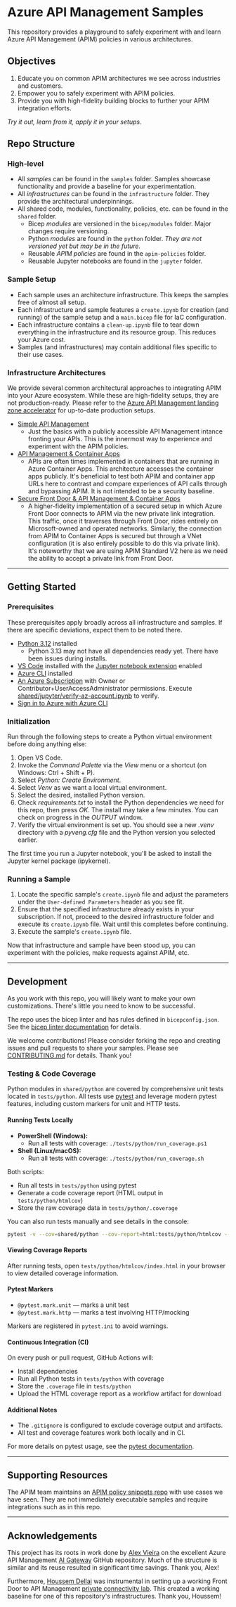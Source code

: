 # Azure API Management Samples

This repository provides a playground to safely experiment with and learn Azure API Management (APIM) policies in various architectures. 

## Objectives

1. Educate you on common APIM architectures we see across industries and customers.
1. Empower you to safely experiment with APIM policies.
1. Provide you with high-fidelity building blocks to further your APIM integration efforts.

_Try it out, learn from it, apply it in your setups._

## Repo Structure

### High-level 

- All _samples_ can be found in the `samples` folder. Samples showcase functionality and provide a baseline for your experimentation.
- All _infrastructures_ can be found in the `infrastructure` folder. They provide the architectural underpinnings.
- All shared code, modules, functionality, policies, etc. can be found in the `shared` folder. 
  - Bicep _modules_ are versioned in the `bicep/modules` folder. Major changes require versioning.
  - Python _modules_ are found in the `python` folder. _They are not versioned yet but may be in the future._ 
  - Reusable _APIM policies_ are found in the `apim-policies` folder. 
  - Reusable Jupyter notebooks are found in the `jupyter` folder.

### Sample Setup

- Each sample uses an architecture infrastructure. This keeps the samples free of almost all setup.
- Each infrastructure and sample features a `create.ipynb` for creation (and running) of the sample setup and a `main.bicep` file for IaC configuration.
- Each infrastructure contains a `clean-up.ipynb` file to tear down everything in the infrastructure and its resource group. This reduces your Azure cost.
- Samples (and infrastructures) may contain additional files specific to their use cases.

### Infrastructure Architectures

We provide several common architectural approaches to integrating APIM into your Azure ecosystem. While these are high-fidelity setups, they are not production-ready. Please refer to the [Azure API Management landing zone accelerator](https://learn.microsoft.com/azure/cloud-adoption-framework/scenarios/app-platform/api-management/landing-zone-accelerator) for up-to-date production setups.

- [Simple API Management](./infrastructure/simple-apim)
  - Just the basics with a publicly accessible API Management intance fronting your APIs. This is the innermost way to experience and experiment with the APIM policies. 
- [API Management & Container Apps](./infrastructure/apim-aca)
  - APIs are often times implemented in containers that are running in Azure Container Apps. This architecture accesses the container apps publicly. It's beneficial to test both APIM and container app URLs here to contrast and compare experiences of API calls through and bypassing APIM. It is not intended to be a security baseline.
- [Secure Front Door & API Management & Container Apps](./infrastructure/afd-apim)
  - A higher-fidelity implementation of a secured setup in which Azure Front Door connects to APIM via the new private link integration. This traffic, once it traverses through Front Door, rides entirely on Microsoft-owned and operated networks. Similarly, the connection from APIM to Container Apps is secured but through a VNet configuration (it is also entirely possible to do this via private link). It's noteworthy that we are using APIM Standard V2 here as we need the ability to accept a private link from Front Door.

---

## Getting Started

### Prerequisites

These prerequisites apply broadly across all infrastructure and samples. If there are specific deviations, expect them to be noted there.

- [Python 3.12](https://www.python.org/) installed
  - Python 3.13 may not have all dependencies ready yet. There have been issues during installs.
- [VS Code](https://code.visualstudio.com/) installed with the [Jupyter notebook extension](https://marketplace.visualstudio.com/items?itemName=ms-toolsai.jupyter) enabled
- [Azure CLI](https://learn.microsoft.com/cli/azure/install-azure-cli) installed
- [An Azure Subscription](https://azure.microsoft.com/free/) with Owner or Contributor+UserAccessAdministrator permissions. Execute [shared/jupyter/verify-az-account.ipynb](shared/jupyter/verify-az-account.ipynb) to verify.
- [Sign in to Azure with Azure CLI](https://learn.microsoft.com/cli/azure/authenticate-azure-cli-interactively)

### Initialization

Run through the following steps to create a Python virtual environment before doing anything else:

1. Open VS Code.
1. Invoke the _Command Palette_ via the _View_ menu or a shortcut (on Windows: Ctrl + Shift + P).
1. Select _Python: Create Environment_.
1. Select _Venv_ as we want a local virtual environment.
1. Select the desired, installed Python version.
1. Check _requirements.txt_ to install the Python dependencies we need for this repo, then press _OK_. The install may take a few minutes. You can check on progress in the _OUTPUT_ window.
1. Verify the virtual environment is set up. You should see a new _.venv_ directory with a _pyveng.cfg_ file and the Python version you selected earlier.

The first time you run a Jupyter notebook, you'll be asked to install the Jupyter kernel package (ipykernel).

### Running a Sample

1. Locate the specific sample's `create.ipynb` file and adjust the parameters under the `User-defined Parameters` header as you see fit.
1. Ensure that the specified infrastructure already exists in your subscription. If not, proceed to the desired infrastructure folder and execute its `create.ipynb` file. Wait until this completes before continuing.
1. Execute the sample's `create.ipynb` file.

Now that infrastructure and sample have been stood up, you can experiment with the policies, make requests against APIM, etc.

---

## Development

As you work with this repo, you will likely want to make your own customizations. There's little you need to know to be successful.

The repo uses the bicep linter and has rules defined in `bicepconfig.json`. See the [bicep linter documentation](https://learn.microsoft.com/azure/azure-resource-manager/bicep/bicep-config-linter) for details.

We welcome contributions! Please consider forking the repo and creating issues and pull requests to share your samples. Please see [CONTRIBUTING.md](CONTRIBUTING.md) for details. Thank you! 


### Testing & Code Coverage

Python modules in `shared/python` are covered by comprehensive unit tests located in `tests/python`. All tests use [pytest](https://docs.pytest.org/) and leverage modern pytest features, including custom markers for unit and HTTP tests.

#### Running Tests Locally

- **PowerShell (Windows):**
  - Run all tests with coverage: `./tests/python/run_coverage.ps1`
- **Shell (Linux/macOS):**
  - Run all tests with coverage: `./tests/python/run_coverage.sh`

Both scripts:
- Run all tests in `tests/python` using pytest
- Generate a code coverage report (HTML output in `tests/python/htmlcov`)
- Store the raw coverage data in `tests/python/.coverage`

You can also run tests manually and see details in the console:
```sh
pytest -v --cov=shared/python --cov-report=html:tests/python/htmlcov --cov-report=term tests/python
```

#### Viewing Coverage Reports

After running tests, open `tests/python/htmlcov/index.html` in your browser to view detailed coverage information.

#### Pytest Markers

- `@pytest.mark.unit` — marks a unit test
- `@pytest.mark.http` — marks a test involving HTTP/mocking

Markers are registered in `pytest.ini` to avoid warnings.

#### Continuous Integration (CI)

On every push or pull request, GitHub Actions will:
- Install dependencies
- Run all Python tests in `tests/python` with coverage
- Store the `.coverage` file in `tests/python`
- Upload the HTML coverage report as a workflow artifact for download

#### Additional Notes

- The `.gitignore` is configured to exclude coverage output and artifacts.
- All test and coverage features work both locally and in CI.

For more details on pytest usage, see the [pytest documentation](https://docs.pytest.org/en/8.2.x/).

---

## Supporting Resources

The APIM team maintains an [APIM policy snippets repo](https://github.com/Azure/api-management-policy-snippets) with use cases we have seen. They are not immediately executable samples and require integrations such as in this repo.

---

## Acknowledgements

This project has its roots in work done by [Alex Vieira](https://github.com/vieiraae) on the excellent Azure API Management [AI Gateway](https://github.com/Azure-Samples/AI-Gateway) GitHub repository. Much of the structure is similar and its reuse resulted in significant time savings. Thank you, Alex!

Furthermore, [Houssem Dellai](https://github.com/HoussemDellai) was instrumental in setting up a working Front Door to API Management [private connectivity lab](https://github.com/Azure-Samples/AI-Gateway/tree/main/labs/private-connectivity). This created a working baseline for one of this repository's infrastructures. Thank you, Houssem! 
